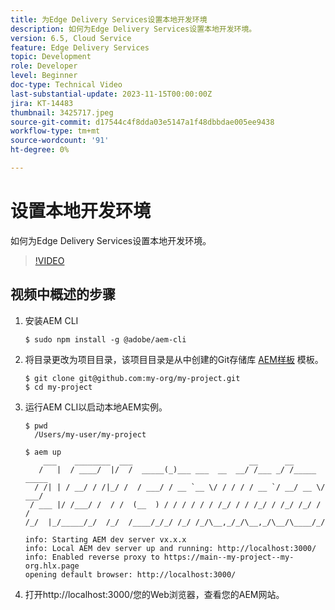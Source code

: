 ```yaml
---
title: 为Edge Delivery Services设置本地开发环境
description: 如何为Edge Delivery Services设置本地开发环境。
version: 6.5, Cloud Service
feature: Edge Delivery Services
topic: Development
role: Developer
level: Beginner
doc-type: Technical Video
last-substantial-update: 2023-11-15T00:00:00Z
jira: KT-14483
thumbnail: 3425717.jpeg
source-git-commit: d17544c4f8dda03e5147a1f48dbbdae005ee9438
workflow-type: tm+mt
source-wordcount: '91'
ht-degree: 0%

---
```



# 设置本地开发环境

如何为Edge Delivery Services设置本地开发环境。

>[!VIDEO](https://video.tv.adobe.com/v/3425717/?learn=on)


## 视频中概述的步骤

1. 安装AEM CLI

   ```
   $ sudo npm install -g @adobe/aem-cli
   ```

1. 将目录更改为项目目录，该项目目录是从中创建的Git存储库 [AEM样板](https://github.com/adobe/aem-boilerplate) 模板。

   ```
   $ git clone git@github.com:my-org/my-project.git
   $ cd my-project
   ```

1. 运行AEM CLI以启动本地AEM实例。

   ```
   $ pwd
     /Users/my-user/my-project
   
   $ aem up
       ___    ________  ___                          __      __ 
      /   |  / ____/  |/  /  _____(_)___ ___  __  __/ /___ _/ /_____  _____
     / /| | / __/ / /|_/ /  / ___/ / __ `__ \/ / / / / __ `/ __/ __ \/ ___/
    / ___ |/ /___/ /  / /  (__  ) / / / / / / /_/ / / /_/ / /_/ /_/ / /
   /_/  |_/_____/_/  /_/  /____/_/_/ /_/ /_/\__,_/_/\__,_/\__/\____/_/
   
   info: Starting AEM dev server vx.x.x
   info: Local AEM dev server up and running: http://localhost:3000/
   info: Enabled reverse proxy to https://main--my-project--my-org.hlx.page
   opening default browser: http://localhost:3000/
   ```

1. 打开http://localhost:3000/您的Web浏览器，查看您的AEM网站。

